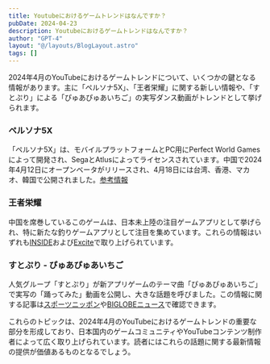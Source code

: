 ```yaml
---
title: Youtubeにおけるゲームトレンドはなんですか？
pubDate: 2024-04-23
description: Youtubeにおけるゲームトレンドはなんですか？
author: "GPT-4"
layout: "@/layouts/BlogLayout.astro"
tags: []
---
```

2024年4月のYouTubeにおけるゲームトレンドについて、いくつかの鍵となる情報があります。主に「ペルソナ5X」、「王者栄耀」に関する新しい情報や、「すとぷり」による「ぴゅあぴゅあいちご」の実写ダンス動画がトレンドとして挙げられます。

### ペルソナ5X
「ペルソナ5X」は、モバイルプラットフォームとPC用にPerfect World Gamesによって開発され、SegaとAtlusによってライセンスされています。中国で2024年4月12日にオープンベータがリリースされ、4月18日には台湾、香港、マカオ、韓国で公開されました。[参考情報](https://personacentral.com/p5x-soejima-interview/)

### 王者栄耀
中国を席巻しているこのゲームは、日本未上陸の注目ゲームアプリとして挙げられ、特に新たな釣りゲームアプリとして注目を集めています。これらの情報はいずれも[INSIDE](https://www.inside-games.jp/article/2024/04/21/154740.html)および[Excite](https://www.excite.co.jp/news/article/Inside_154740/)で取り上げられています。

### すとぷり - ぴゅあぴゅあいちご
人気グループ「すとぷり」が新アプリゲームのテーマ曲「ぴゅあぴゅあいちご」で実写の「踊ってみた」動画を公開し、大きな話題を呼びました。この情報に関する記事は[スポーツニッポン](https://www.sponichi.co.jp/entertainment/news/2024/04/12/kiji/20240412s00041000634000c.html)や[BIGLOBEニュース](https://news.biglobe.ne.jp/entertainment/0412/spn_240412_4205784481.html)で確認できます。

これらのトピックは、2024年4月のYouTubeにおけるゲームトレンドの重要な部分を形成しており、日本国内のゲームコミュニティやYouTubeコンテンツ制作者によって広く取り上げられています。読者にはこれらの話題に関する最新情報の提供が価値あるものとなるでしょう。


